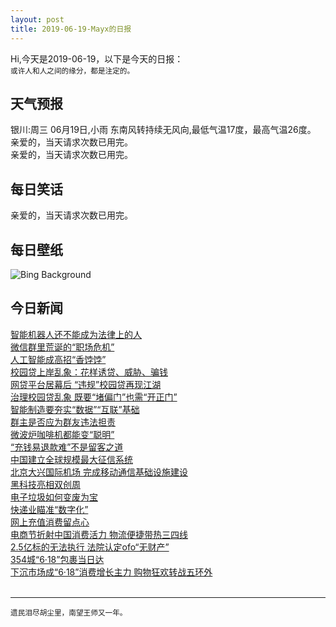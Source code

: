 ```yaml
---
layout: post
title: 2019-06-19-Mayx的日报
---
```


Hi,今天是2019-06-19，以下是今天的日报：<br><small>
或许人和人之间的缘分，都是注定的。</small><!--more-->
## 天气预报
银川:周三 06月19日,小雨 东南风转持续无风向,最低气温17度，最高气温26度。<br>亲爱的，当天请求次数已用完。<br>亲爱的，当天请求次数已用完。
## 每日笑话
亲爱的，当天请求次数已用完。
## 每日壁纸
![Bing Background](https://cn.bing.com/th?id=OHR.HelixPomatia_EN-US3386213495_1920x1080.jpg&rf=LaDigue_1920x1080.jpg&pid=hp "Burgundy snails, also called edible snails (© Heidi and Hans-Juergen Koch/Minden Pictures)")
## 今日新闻

[智能机器人还不能成为法律上的人](http://it.people.com.cn/n1/2019/0619/c1009-31167451.html)   
[微信群里荒诞的“职场危机”](http://it.people.com.cn/n1/2019/0619/c1009-31167238.html)   
[人工智能成高招“香饽饽”](http://it.people.com.cn/n1/2019/0619/c1009-31167275.html)   
[校园贷上岸乱象：花样诱贷、威胁、骗钱](http://it.people.com.cn/n1/2019/0619/c1009-31167396.html)   
[网贷平台居幕后 “违规”校园贷再现江湖](http://it.people.com.cn/n1/2019/0619/c1009-31167384.html)   
[治理校园贷乱象 既要“堵偏门”也需“开正门”](http://it.people.com.cn/n1/2019/0619/c1009-31167357.html)   
[智能制造要夯实“数据”“互联”基础](http://it.people.com.cn/n1/2019/0619/c1009-31167528.html)   
[群主是否应为群友违法担责](http://it.people.com.cn/n1/2019/0619/c1009-31167324.html)   
[微波炉咖啡机都能变“聪明”](http://it.people.com.cn/n1/2019/0619/c1009-31167815.html)   
[“充钱易退款难”不是留客之道](http://it.people.com.cn/n1/2019/0619/c1009-31167530.html)   
[中国建立全球规模最大征信系统](http://it.people.com.cn/n1/2019/0619/c1009-31167520.html)   
[北京大兴国际机场 完成移动通信基础设施建设](http://it.people.com.cn/n1/2019/0619/c1009-31167465.html)   
[黑科技亮相双创周](http://it.people.com.cn/n1/2019/0619/c1009-31167461.html)   
[电子垃圾如何变废为宝](http://it.people.com.cn/n1/2019/0619/c1009-31167460.html)   
[快递业瞄准“数字化”](http://it.people.com.cn/n1/2019/0619/c1009-31167459.html)   
[网上充值消费留点心](http://it.people.com.cn/n1/2019/0619/c1009-31167454.html)   
[电商节折射中国消费活力 物流便捷带热三四线](http://it.people.com.cn/n1/2019/0619/c1009-31167453.html)   
[2.5亿标的无法执行 法院认定ofo“无财产”](http://it.people.com.cn/n1/2019/0619/c1009-31167403.html)   
[354城“6·18”包裹当日达](http://it.people.com.cn/n1/2019/0619/c1009-31167236.html)   
[下沉市场成“6·18”消费增长主力 购物狂欢转战五环外](http://it.people.com.cn/n1/2019/0619/c1009-31167232.html)   
<br />

***

<small>遗民泪尽胡尘里，南望王师又一年。</small>
